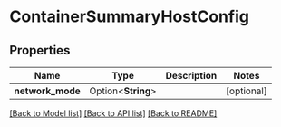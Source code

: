 # ContainerSummaryHostConfig

## Properties

Name | Type | Description | Notes
------------ | ------------- | ------------- | -------------
**network_mode** | Option<**String**> |  | [optional]

[[Back to Model list]](../README.md#documentation-for-models) [[Back to API list]](../README.md#documentation-for-api-endpoints) [[Back to README]](../README.md)


